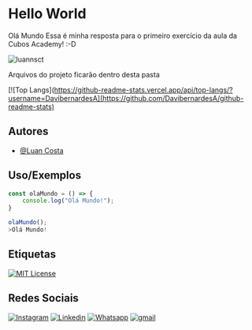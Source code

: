 

# Hello World
Olá Mundo 
Essa é minha resposta para o primeiro exercício da aula da Cubos Academy! :-D

<p align="left"> <img src="https://komarev.com/ghpvc/?username=luannsct&label=Profile%20views&color=0e75b6&style=flat" alt="luannsct" /> </p>

Arquivos do projeto ficarão dentro desta pasta

[![Top Langs](https://github-readme-stats.vercel.app/api/top-langs/?username=DavibernardesA](https://github.com/DavibernardesA/github-readme-stats)


## Autores

- [@Luan Costa](https://www.github.com/luannsct/)


## Uso/Exemplos

```javascript
const olaMundo = () => {
    console.log("Olá Mundo!");
}

olaMundo();
>Olá Mundo!
```


## Etiquetas

[![MIT License](https://img.shields.io/badge/License-MIT-green.svg)](https://choosealicense.com/licenses/mit/)

## Redes Sociais

[![Instagram](https://img.shields.io/badge/Instagram-%23E4405F.svg?style=for-the-badge&logo=Instagram&logoColor=white)](https://instagram.com/luan.nsct)
[![Linkedin](https://img.shields.io/badge/LinkedIn-0077B5?style=for-the-badge&logo=linkedin&logoColor=white)](https://www.linkedin.com/in/luannsct/)
[![Whatsapp](https://img.shields.io/badge/WhatsApp-25D366?style=for-the-badge&logo=whatsapp&logoColor=white)](https://wa.me/5593992015813)
[![gmail](https://img.shields.io/badge/Gmail-D14836?style=for-the-badge&logo=gmail&logoColor=white)](mailto:luan.nsct@gmail.com)
</p>
